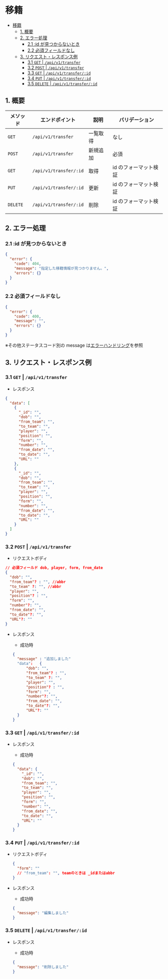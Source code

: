 # 移籍

- [移籍](#移籍)
  - [1. 概要](#1-概要)
  - [2. エラー処理](#2-エラー処理)
    - [2.1 :id が見つからないとき](#21-id-が見つからないとき)
    - [2.2 必須フィールドなし](#22-必須フィールドなし)
  - [3. リクエスト・レスポンス例](#3-リクエストレスポンス例)
    - [3.1 `GET` | `/api/v1/transfer`](#31-get--apiv1transfer)
    - [3.2 `POST` | `/api/v1/transfer`](#32-post--apiv1transfer)
    - [3.3 `GET` | `/api/v1/transfer/:id`](#33-get--apiv1transferid)
    - [3.4 `PUT` | `/api/v1/transfer/:id`](#34-put--apiv1transferid)
    - [3.5 `DELETE` | `/api/v1/transfer/:id`](#35-delete--apiv1transferid)

## 1. 概要

| メソッド | エンドポイント         | 説明     | バリデーション        |
| -------- | ---------------------- | -------- | --------------------- |
| `GET`    | `/api/v1/transfer`     | 一覧取得 | なし                  |
| `POST`   | `/api/v1/transfer`     | 新規追加 | 必須                  |
| `GET`    | `/api/v1/transfer/:id` | 取得     | id のフォーマット検証 |
| `PUT`    | `/api/v1/transfer/:id` | 更新     | id のフォーマット検証 |
| `DELETE` | `/api/v1/transfer/:id` | 削除     | id のフォーマット検証 |

## 2. エラー処理

### 2.1 :id が見つからないとき

```json
{
  "error": {
    "code": 404,
    "message": "指定した移籍情報が見つかりません。",
    "errors": {}
  }
}
```

### 2.2 必須フィールドなし

```json
{
  "error": {
    "code": 400,
    "message": "",
    "errors": {}
  }
}
```

※その他ステータスコード別の message は[エラーハンドリング](../error-handling.md)を参照

## 3. リクエスト・レスポンス例

### 3.1 `GET` | `/api/v1/transfer`

- レスポンス

```json
{
  "data": [
    {
      "_id": "",
      "dob": "",
      "from_team": "",
      "to_team": "",
      "player": "",
      "position": "",
      "form": "",
      "number": "",
      "from_date": "",
      "to_date": "",
      "URL": ""
    },
    {
      "_id": "",
      "dob": "",
      "from_team": "",
      "to_team": "",
      "player": "",
      "position": "",
      "form": "",
      "number": "",
      "from_date": "",
      "to_date": "",
      "URL": ""
    }
  ]
}
```

### 3.2 `POST` | `/api/v1/transfer`

- リクエストボディ

```json
// 必須フィールド dob, player, form, from_date
{
  "dob": "",
  "from_team"? : "", //abbr
  "to_team" ?: "", //abbr
  "player": "",
  "position"? : "",
  "form": "",
  "number"?: "",
  "from_date": "",
  "to_date"?: "",
  "URL"?: ""
}

```

- レスポンス

  - 成功時

  ```json
  {
    "message" : "追加しました"
    "data":   {
        "dob": "",
        "from_team"? : "",
        "to_team" ?: "",
        "player": "",
        "position"? : "",
        "form": "",
        "number"?: "",
        "from_date": "",
        "to_date"?: "",
        "URL"?: ""
    }
  }

  ```

### 3.3 `GET` | `/api/v1/transfer/:id`

- レスポンス

  - 成功時

  ```json
  {
    "data": {
      "_id": "",
      "dob": "",
      "from_team": "",
      "to_team": "",
      "player": "",
      "position": "",
      "form": "",
      "number": "",
      "from_date": "",
      "to_date": "",
      "URL": ""
    }
  }
  ```

### 3.4 `PUT` | `/api/v1/transfer/:id`

- リクエストボディ

  ```json
  {
    "form": ""
    // "from_team": "", teamのときは _idまたはabbr
  }
  ```

- レスポンス

  - 成功時

  ```json
  {
    "message": "編集しました"
  }
  ```

### 3.5 `DELETE` | `/api/v1/transfer/:id`

- レスポンス

  - 成功時

  ```json
  {
    "message": "削除しました"
  }
  ```
